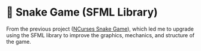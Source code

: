 # 🐍 Snake Game (SFML Library)

From the previous project ([NCurses Snake Game](https://github.com/ekapobTh/Ncurses-Snake-Game)), which led me to upgrade using the SFML library to improve the graphics, mechanics, and structure of the game.
